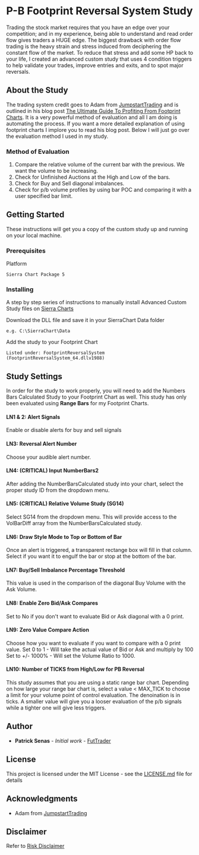 # P-B Footprint Reversal System Study

Trading the stock market requires that you have an edge over your competition; and in my experience, being able to understand and read order flow gives traders a HUGE edge. The biggest drawback with order flow trading is the heavy strain and stress induced from deciphering the constant flow of the market. To reduce that stress and add some HP back to your life, I created an advanced custom study that uses 4 condition triggers to help validate your trades, improve entries and exits, and to spot major reversals.



## About the Study
The trading system credit goes to Adam from [JumpstartTrading](https://www.jumpstarttrading.com/) and is outlined in his blog post [The Ultimate Guide To Profiting From Footprint Charts](https://www.jumpstarttrading.com/footprint-chart/). It is a very powerful method of evaluation and all I am doing is automating the process. If you want a more detailed explanation of using footprint charts I implore you to read his blog post. Below I will just go over the evaluation method I used in my study.

### Method of Evaluation
1. Compare the relative volume of the current bar with the previous. We want the volume to be increasing.
2. Check for Unfinished Auctions at the High and Low of the bars.
3. Check for Buy and Sell diagonal imbalances.
4. Check for p/b volume profiles by using bar POC and comparing it with a user specified bar limit.



## Getting Started

These instructions will get you a copy of the custom study up and running on your local machine.

### Prerequisites

Platform
```
Sierra Chart Package 5
```

### Installing

A step by step series of instructions to manually install Advanced Custom Study files on [Sierra Charts](https://www.sierrachart.com/index.php?page=doc/UsingAdvancedCustomStudies.php#ManuallyInstallingAdvancedCustomStudyRelatedFiles)

Download the DLL file and save it in your SierraChart Data folder

```
e.g. C:\SierraChart\Data
```

Add the study to your Footprint Chart

```
Listed under: FootprintReversalSystem (FootprintReversalSystem_64.dllv1988)
```
## Study Settings

In order for the study to work properly, you will need to add the Numbers Bars Calculated Study to your Footprint Chart as well. This study has only been evaluated using **Range Bars** for my Footprint Charts. 

#### LN1 & 2: Alert Signals
Enable or disable alerts for buy and sell signals

#### LN3: Reversal Alert Number
Choose your audible alert number.

#### LN4: (CRITICAL) Input NumberBars2
After adding the NumberBarsCalculated study into your chart, select the proper study ID from the dropdown menu.

#### LN5: (CRITICAL) Relative Volume Study (SG14)
Select SG14 from the dropdown menu. This will provide access to the VolBarDiff array from the NumberBarsCalculated study.

#### LN6: Draw Style Mode to Top or Bottom of Bar
Once an alert is triggered, a transparent rectange box will fill in that column. Select if you want it to engulf the bar or stop at the bottom of the bar.

#### LN7: Buy/Sell Imbalance Percentage Threshold
This value is used in the comparison of the diagonal Buy Volume with the Ask Volume.

#### LN8: Enable Zero Bid/Ask Compares
Set to No if you don't want to evaluate Bid or Ask diagonal with a 0 print.

#### LN9: Zero Value Compare Action
Choose how you want to evaluate if you want to compare with a 0 print value.
Set 0 to 1 - Will take the actual value of Bid or Ask and multiply by 100
Set to +/- 1000% - Will set the Volume Ratio to 1000.

#### LN10: Number of TICKS from High/Low for PB Reversal
This study assumes that you are using a static range bar chart. Depending on how large your range bar chart is, select a value < MAX_TICK to choose a limit for your volume point of control evaluation. The denoination is in ticks. A smaller value will give you a looser evaluation of the p/b signals while a tighter one will give less triggers.

## Author

* **Patrick Senas** - *Initial work* - [FutTrader](https://github.com/FutTrader)

## License

This project is licensed under the MIT License - see the [LICENSE.md](https://github.com/FutTrader/footprint-system/blob/master/RISKDISCLAIMER.md) file for details

## Acknowledgments

* Adam from [JumpstartTrading](https://www.jumpstarttrading.com/)

## Disclaimer

Refer to [Risk Disclaimer](https://github.com/FutTrader/footprint-system/blob/master/RISKDISCLAIMER.md)
